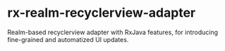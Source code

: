 # rx-realm-recyclerview-adapter
Realm-based recyclerview adapter with RxJava features, for introducing fine-grained and automatized UI updates.
